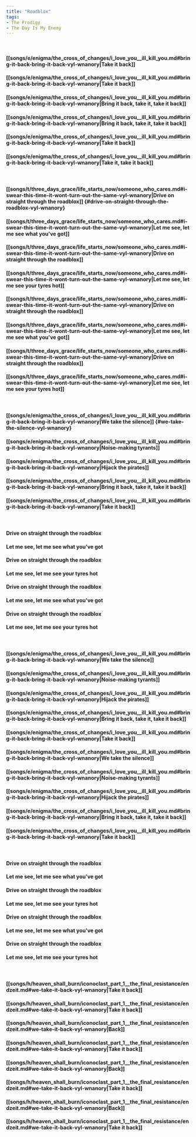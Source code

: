 ```yaml
---
title: "Roadblox"
tags:
- The Prodigy
- The Day Is My Enemy
---
```

&nbsp;
#### [[songs/e/enigma/the_cross_of_changes/i_love_you__ill_kill_you.md#bring-it-back-bring-it-back-vyl-wnanory|Take it back]]
#### [[songs/e/enigma/the_cross_of_changes/i_love_you__ill_kill_you.md#bring-it-back-bring-it-back-vyl-wnanory|Take it back]]
#### [[songs/e/enigma/the_cross_of_changes/i_love_you__ill_kill_you.md#bring-it-back-bring-it-back-vyl-wnanory|Bring it back, take it, take it back]]
#### [[songs/e/enigma/the_cross_of_changes/i_love_you__ill_kill_you.md#bring-it-back-bring-it-back-vyl-wnanory|Bring it back, take it, take it back]]
#### [[songs/e/enigma/the_cross_of_changes/i_love_you__ill_kill_you.md#bring-it-back-bring-it-back-vyl-wnanory|Take it back]]
#### [[songs/e/enigma/the_cross_of_changes/i_love_you__ill_kill_you.md#bring-it-back-bring-it-back-vyl-wnanory|Take it, take it back]]
&nbsp;
#### [[songs/t/three_days_grace/life_starts_now/someone_who_cares.md#i-swear-this-time-it-wont-turn-out-the-same-vyl-wnanory|Drive on straight through the roadblox]] {#drive-on-straight-through-the-roadblox-vyl-wnanory}
#### [[songs/t/three_days_grace/life_starts_now/someone_who_cares.md#i-swear-this-time-it-wont-turn-out-the-same-vyl-wnanory|Let me see, let me see what you've got]]
#### [[songs/t/three_days_grace/life_starts_now/someone_who_cares.md#i-swear-this-time-it-wont-turn-out-the-same-vyl-wnanory|Drive on straight through the roadblox]]
#### [[songs/t/three_days_grace/life_starts_now/someone_who_cares.md#i-swear-this-time-it-wont-turn-out-the-same-vyl-wnanory|Let me see, let me see your tyres hot]]
#### [[songs/t/three_days_grace/life_starts_now/someone_who_cares.md#i-swear-this-time-it-wont-turn-out-the-same-vyl-wnanory|Drive on straight through the roadblox]]
#### [[songs/t/three_days_grace/life_starts_now/someone_who_cares.md#i-swear-this-time-it-wont-turn-out-the-same-vyl-wnanory|Let me see, let me see what you've got]]
#### [[songs/t/three_days_grace/life_starts_now/someone_who_cares.md#i-swear-this-time-it-wont-turn-out-the-same-vyl-wnanory|Drive on straight through the roadblox]]
#### [[songs/t/three_days_grace/life_starts_now/someone_who_cares.md#i-swear-this-time-it-wont-turn-out-the-same-vyl-wnanory|Let me see, let me see your tyres hot]]
&nbsp;
#### [[songs/e/enigma/the_cross_of_changes/i_love_you__ill_kill_you.md#bring-it-back-bring-it-back-vyl-wnanory|We take the silence]] {#we-take-the-silence-vyl-wnanory}
#### [[songs/e/enigma/the_cross_of_changes/i_love_you__ill_kill_you.md#bring-it-back-bring-it-back-vyl-wnanory|Noise-making tyrants]]
#### [[songs/e/enigma/the_cross_of_changes/i_love_you__ill_kill_you.md#bring-it-back-bring-it-back-vyl-wnanory|Hijack the pirates]]
#### [[songs/e/enigma/the_cross_of_changes/i_love_you__ill_kill_you.md#bring-it-back-bring-it-back-vyl-wnanory|Bring it back, take it, take it back]]
#### [[songs/e/enigma/the_cross_of_changes/i_love_you__ill_kill_you.md#bring-it-back-bring-it-back-vyl-wnanory|Take it back]]
&nbsp;
#### Drive on straight through the roadblox
#### Let me see, let me see what you've got
#### Drive on straight through the roadblox
#### Let me see, let me see your tyres hot
#### Drive on straight through the roadblox
#### Let me see, let me see what you've got
#### Drive on straight through the roadblox
#### Let me see, let me see your tyres hot
&nbsp;
#### [[songs/e/enigma/the_cross_of_changes/i_love_you__ill_kill_you.md#bring-it-back-bring-it-back-vyl-wnanory|We take the silence]]
#### [[songs/e/enigma/the_cross_of_changes/i_love_you__ill_kill_you.md#bring-it-back-bring-it-back-vyl-wnanory|Noise-making tyrants]]
#### [[songs/e/enigma/the_cross_of_changes/i_love_you__ill_kill_you.md#bring-it-back-bring-it-back-vyl-wnanory|Hijack the pirates]]
#### [[songs/e/enigma/the_cross_of_changes/i_love_you__ill_kill_you.md#bring-it-back-bring-it-back-vyl-wnanory|Bring it back, take it, take it back]]
#### [[songs/e/enigma/the_cross_of_changes/i_love_you__ill_kill_you.md#bring-it-back-bring-it-back-vyl-wnanory|Take it back]]
#### [[songs/e/enigma/the_cross_of_changes/i_love_you__ill_kill_you.md#bring-it-back-bring-it-back-vyl-wnanory|We take the silence]]
#### [[songs/e/enigma/the_cross_of_changes/i_love_you__ill_kill_you.md#bring-it-back-bring-it-back-vyl-wnanory|Noise-making tyrants]]
#### [[songs/e/enigma/the_cross_of_changes/i_love_you__ill_kill_you.md#bring-it-back-bring-it-back-vyl-wnanory|Hijack the pirates]]
#### [[songs/e/enigma/the_cross_of_changes/i_love_you__ill_kill_you.md#bring-it-back-bring-it-back-vyl-wnanory|Bring it back, take it, take it back]]
#### [[songs/e/enigma/the_cross_of_changes/i_love_you__ill_kill_you.md#bring-it-back-bring-it-back-vyl-wnanory|Take it back]]
&nbsp;
#### Drive on straight through the roadblox
#### Let me see, let me see what you've got
#### Drive on straight through the roadblox
#### Let me see, let me see your tyres hot
#### Drive on straight through the roadblox
#### Let me see, let me see what you've got
#### Drive on straight through the roadblox
#### Let me see, let me see your tyres hot
&nbsp;
#### [[songs/h/heaven_shall_burn/iconoclast_part_1__the_final_resistance/endzeit.md#we-take-it-back-vyl-wnanory|Take it back]]
#### [[songs/h/heaven_shall_burn/iconoclast_part_1__the_final_resistance/endzeit.md#we-take-it-back-vyl-wnanory|Take it back]]
#### [[songs/h/heaven_shall_burn/iconoclast_part_1__the_final_resistance/endzeit.md#we-take-it-back-vyl-wnanory|Back]]
#### [[songs/h/heaven_shall_burn/iconoclast_part_1__the_final_resistance/endzeit.md#we-take-it-back-vyl-wnanory|Take it back]]
#### [[songs/h/heaven_shall_burn/iconoclast_part_1__the_final_resistance/endzeit.md#we-take-it-back-vyl-wnanory|Back]]
#### [[songs/h/heaven_shall_burn/iconoclast_part_1__the_final_resistance/endzeit.md#we-take-it-back-vyl-wnanory|Take it back]]
#### [[songs/h/heaven_shall_burn/iconoclast_part_1__the_final_resistance/endzeit.md#we-take-it-back-vyl-wnanory|Back]]
#### [[songs/h/heaven_shall_burn/iconoclast_part_1__the_final_resistance/endzeit.md#we-take-it-back-vyl-wnanory|Take it back]]
